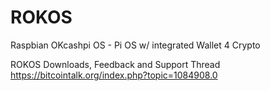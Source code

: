 # ROKOS
Raspbian OKcashpi OS - Pi OS w/ integrated Wallet 4 Crypto

ROKOS Downloads, Feedback and Support Thread 
https://bitcointalk.org/index.php?topic=1084908.0


